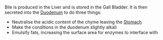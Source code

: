 Bile is produced in the Liver and is stored in the Gall Bladder. It is then secreted into the [Duodenum](;linkfor "theDuodenum.md") to do three things:

- Neutralise the acidic content of the chyme leaving the [Stomach](;linkfor "theStomach.md")
- Make the conditions in the duodenum slightly alkali
- Emulsify fats, increasing the surface area for enzymes to interface with